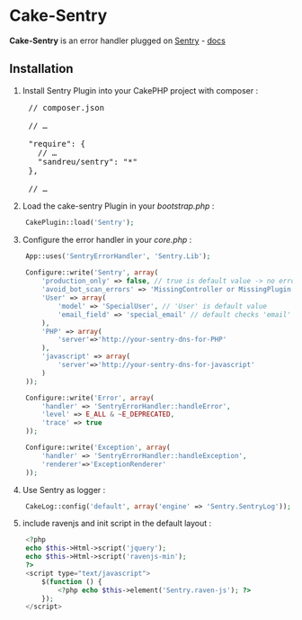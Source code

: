 Cake-Sentry
===========

**Cake-Sentry** is an error handler plugged on [Sentry](http://www.getsentry.com) - [docs](http://sentry.readthedocs.org/en/latest/quickstart/index.html#setting-up-an-environment)

Installation
------------

1. Install Sentry Plugin into your CakePHP project with composer :
<pre>
    // composer.json
    
    // …

    "require": {
      // …
      "sandreu/sentry": "*"
    },

    // …
</pre>


2. Load the cake-sentry Plugin in your *bootstrap.php* :
```php
	CakePlugin::load('Sentry');
```


3. Configure the error handler in your *core.php* :
```php
	App::uses('SentryErrorHandler', 'Sentry.Lib');
	
	Configure::write('Sentry', array(
		'production_only' => false, // true is default value -> no error in sentry when debug
		'avoid_bot_scan_errors' => 'MissingController or MissingPlugin error message', // or false if you want Sentry to log MissingController and MissingPlugin Exceptions
		'User' => array(
			'model' => 'SpecialUser', // 'User' is default value
			'email_field' => 'special_email' // default checks 'email' and 'mail' fields
		),
		'PHP' => array(
			'server'=>'http://your-sentry-dns-for-PHP'
		),
		'javascript' => array(
			'server'=>'http://your-sentry-dns-for-javascript'
		)
	));

	Configure::write('Error', array(
		'handler' => 'SentryErrorHandler::handleError',
		'level' => E_ALL & ~E_DEPRECATED,
		'trace' => true
	));

	Configure::write('Exception', array(
		'handler' => 'SentryErrorHandler::handleException',
		'renderer'=>'ExceptionRenderer'
	));
```

4. Use Sentry as logger :
```php
	CakeLog::config('default', array('engine' => 'Sentry.SentryLog'));
```

5. include ravenjs and init script in the default layout :
```php
	<?php
	echo $this->Html->script('jquery');
	echo $this->Html->script('ravenjs-min');
	?>
	<script type="text/javascript">
		$(function () {
			<?php echo $this->element('Sentry.raven-js'); ?>
		});
	</script>
```
